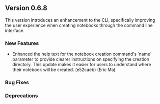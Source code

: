 ## Version 0.6.8

This version introduces an enhancement to the CLI, specifically improving the user experience when creating notebooks through the command line interface.

### New Features

- Enhanced the help text for the notebook creation command's 'name' parameter to provide clearer instructions on specifying the creation directory. This update makes it easier for users to understand where their notebook will be created. (e52caeb) (Eric Ma)

### Bug Fixes

### Deprecations

